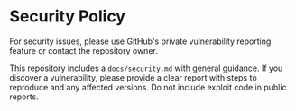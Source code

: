 # Security Policy

For security issues, please use GitHub's private vulnerability reporting feature or contact the repository owner.

This repository includes a `docs/security.md` with general guidance. If you discover a vulnerability, please provide a clear report with steps to reproduce and any affected versions. Do not include exploit code in public reports.